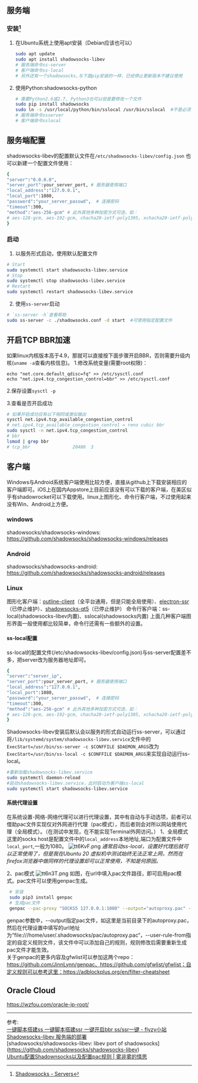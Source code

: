 ## 服务端

### 安装[^1]

1. 在Ubuntu系统上使用apt安装（Debian应该也可以）
   
    ```bash
    sudo apt update
    sudo apt install shadowsocks-libev
    # 服务端命令ss-server
    # 客户端命令ss-local
    # 另外还有一个shadowsocks,与下面pip安装的一样，已经停止更新版本不建议使用
    ```
2. 使用Python:shadowsocks-python  
   
    ```bash
    # 需要Python2.6或2.7, Python3也可以但是要修改一个文件
    sudo pip install shadowsocks
    sudo ln -s /usr/local/python/bin/sslocal /usr/bin/sslocal  #不是必须
    # 服务端命令ssserver
    # 客户端命令sslocal
    ```


## 服务端配置
shadowsocks-libev的配置默认文件在`/etc/shadowsocks-libev/config.json`
也可以新建一个配置文件使用：
 ```bash
 {
 "server":"0.0.0.0",
 "server_port":your_server_port, # 服务器使用端口
 "local_address":"127.0.0.1",
 "local_port":1080,
 "password":"your_server_passwd",  # 连接密码
 "timeout":300,
 "method":"aes-256-gcm" # 此外其他多种加密方式可选，如：
 # aes-128-gcm, aes-192-gcm, chacha20-ietf-poly1305, xchacha20-ietf-poly1305
 }
 ```
### 启动
1. 以服务形式启动，使用默认配置文件
 ```bash
 # Start
sudo systemctl start shadowsocks-libev.service
# Stop
sudo systemctl stop shadowsocks-libev.service
# Restart
sudo systemctl restart shadowsocks-libev.service
 ```
2. 使用`ss-server`启动
 ````bash
 # `ss-server -h`查看帮助
 sudo ss-server -c ./shadowsocks.conf -d start	#可使用指定配置文件
 ````
## 开启TCP BBR加速

如果linux内核版本高于4.9，那就可以直接按下面步骤开启BBR，否则需要升级内核(`uname -a`查看内核信息)。
1.修改系统变量(需要root权限)：

 ```
 echo "net.core.default_qdisc=fq" >> /etc/sysctl.conf
 echo "net.ipv4.tcp_congestion_control=bbr" >> /etc/sysctl.conf
 ```
2.保存设置`sysctl -p`

3.查看是否开启成功
 ```bash
 # 如果开启成功应有以下相同或类似输出
 sysctl net.ipv4.tcp_available_congestion_control
 # net.ipv4.tcp_available_congestion_control = reno cubic bbr
 sudo sysctl -n net.ipv4.tcp_congestion_control
 # bbr
 lsmod | grep bbr
 # tcp_bbr                20480  3
 ```

## 客户端

Windows与Android系统客户端使用比较方便，直接从github上下载安装相应的客户端即可。iOS上在国内Appstore上目前应该没有可以下载的客户端，在美区似乎有shadowrocket可以下载使用。linux上图形化、命令行客户端，不过使用起来没有Win、Android上方便。
### windows
shadowsocks/shadowsocks-windows: https://github.com/shadowsocks/shadowsocks-windows/releases
### Android	
shadowsocks/shadowsocks-android: https://github.com/shadowsocks/shadowsocks-android/releases
### Linux
图形化客户端：[outline-client](https://github.com/Jigsaw-Code/outline-client)（全平台通用，但是只能全局使用）、[electron-ssr](https://github.com/qingshuisiyuan/electron-ssr-backup)（已停止维护）、[shadowsocks-qt5](https://github.com/shadowsocks/shadowsocks-qt5)（已停止维护）
命令行客户端：ss-local(shadowsocks-libev内置)、sslocal(shadowsocks内置)
上面几种客户端图形界面一般使用都比较简单，命令行还需有一些额外的设置。
#### ss-local配置

ss-local的配置文件(/etc/shadowsocks-libev/config.json)与ss-server配置差不多，把server改为服务器地址即可。
   ```bash
 {
 "server":"server_ip",
 "server_port":your_server_port, # 服务器使用端口
 "local_address":"127.0.0.1",
 "local_port":1080,
 "password":"your_server_passwd",  # 连接密码
 "timeout":300,
 "method":"aes-256-gcm" # 此外其他多种加密方式可选，如：
 # aes-128-gcm, aes-192-gcm, chacha20-ietf-poly1305, xchacha20-ietf-poly1305
 }
   ````
Shadowsocks-libev安装后默认会以服务的形式自动运行ss-server，可以通过将`/lib/systemd/system/shadowsocks-libev.service`文件中的`ExecStart=/usr/bin/ss-server -c $CONFFILE $DAEMON_ARGS`改为`ExecStart=/usr/bin/ss-local -c $CONFFILE $DAEMON_ARGS`来实现自动运行ss-local。
   ```bash
   #重新加载shadowsocks-libev.service
   sudo systemctl daemon-reload
   #启动shadowsocks-libev.service，此时启动为客户端ss-local
   sudo systemctl start shadowsocks-libev.service
   ```
   
#### 系统代理设置
在系统设置-网络-网络代理可以进行代理设置，其中有自动与手动选项，前者可以借助pac文件实现仅对外网进行代理（pac模式），而后者则会对所以网站使用代理（全局模式）。（在测试中发现，在不能实现Terminal外网访问。）
1、全局模式
这里的socks host是配置文件中的`local_address`本地地址,端口为配置文件中`local_port`,一般为1080。
![tt6KvF.png](https://s1.ax1x.com/2020/06/02/tt6KvF.png)
*通常启动ss-local，设置好代理后就可以正常使用了，但是我在Ubuntu 20 虚拟机中测试始终无法正常上网，然而在firefox浏览器中做同样的代理设置却可以正常使用，不知是何原因。*

2、pac模式
![tt6n3T.png](https://s1.ax1x.com/2020/06/02/tt6n3T.png)
如图，在url中填入pac文件路径，即可启用pac模式。pac文件可以使用genpac生成。
   ```bash
    # 安装
    sudo pip3 install genpac
    # 生成pac文件
    genpac --pac-proxy "SOCKS5 127.0.0.1:1080" --output="autoproxy.pac" --gfwlist-url="https://pagure.io/gfwlist/raw/master/f/gfwlist.txt" --user-rule-from="user-rules.txt"
   ```
   genpac参数中，--output指定pac文件，如这里是当前目录下的autoproxy.pac，然后在代理设置中填写的url地址为“file:///home/user/.shadowsocks/pac/autoproxy.pac“，--user-rule-from指定的自定义规则文件，该文件中可以添加自己的规则，规则修改后需要重新生成pac文件才能生效。  
   关于genpac的更多内容及gfwlist可以参加这两个repo：https://github.com/JinnLynn/genpac、https://github.com/gfwlist/gfwlist；自定义规则可以参考这里：https://adblockplus.org/en/filter-cheatsheet

## Oracle Cloud

https://wzfou.com/oracle-ip-root/

---

参考:  
[一键脚本搭建ss 一键脚本搭建ssr 一键开启bbr ss/ssr一键 - flyzy小站](https://www.flyzy2005.com/fan-qiang/shadowsocks/install-shadowsocks-in-one-command/#BBR)  
[Shadowsocks-libev 服务端的部署](https://cokebar.info/archives/767)  
[shadowsocks/shadowsocks-libev: libev port of shadowsocks] (https://github.com/shadowsocks/shadowsocks-libev)  
[Ubuntu配置Shadownsocks以及配置pac规则 | 雾非雾的情思](https://www.mspring.org/2018/11/17/Ubuntu%E9%85%8D%E7%BD%AEShadownsocks%E4%BB%A5%E5%8F%8A%E9%85%8D%E7%BD%AEpac%E8%A7%84%E5%88%99/)


[^1]: [Shadowsocks - Servers](https://shadowsocks.org/en/download/servers.html)